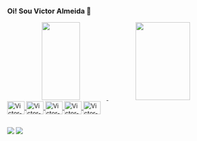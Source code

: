 ### Oi! Sou Victor Almeida 👋
<div align="center">
  <a href="https://github.com/chapadin">
  <img height="180em" width="42%" src="https://github-readme-stats.vercel.app/api?username=chapadin&show_icons=true&theme=dark&include_all_commits=true&count_private=true"/>
  <img height="180em" width="50%" src="https://github-readme-stats.vercel.app/api/top-langs/?username=chapadin&layout=compact&langs_count=7&theme=dark"/>
</div>
<img align="center" alt="Victor-Spring" height="30" width="40" src="https://cdn.jsdelivr.net/gh/devicons/devicon/icons/spring/spring-original.svg"/>
<img align="center" alt="Victor-Java" height="30" width="40" src="https://cdn.jsdelivr.net/gh/devicons/devicon/icons/java/java-original.svg" />
<img align="center" alt="Victor-HTML" height="30" width="40" src="https://cdn.jsdelivr.net/gh/devicons/devicon/icons/html5/html5-original.svg" />
<img align="center" alt="Victor-CSS" height="30" width="40" src="https://cdn.jsdelivr.net/gh/devicons/devicon/icons/css3/css3-original.svg" />
<img align="center" alt="Victor-Bootstrap" height="30" width="40" src="https://cdn.jsdelivr.net/gh/devicons/devicon/icons/bootstrap/bootstrap-original.svg" />
  
##
  
<div>
    <a href="https://twitter.com/vitinhoalmeida" target="_blank"><img src="https://img.shields.io/badge/Twitter-1DA1F2?style=for-the-badge&logo=twitter&logoColor=white" target="_blank"></a>
  <a href="https://www.linkedin.com/in/victor-almeida-3a5211203/" target="_blank"><img src="https://img.shields.io/badge/LinkedIn-0077B5?style=for-the-badge&logo=linkedin&logoColor=white" target="_blank"></a>
</div>
